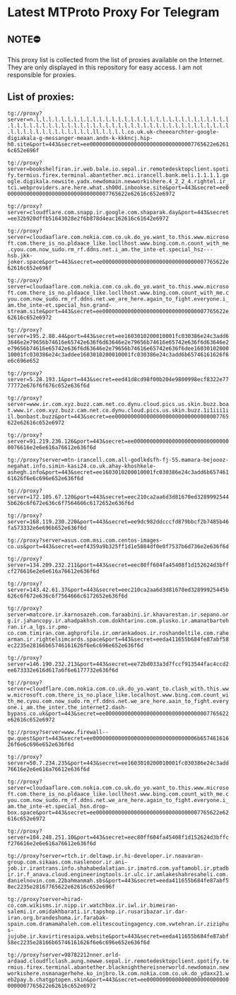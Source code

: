 # Latest MTProto Proxy For Telegram

## NOTE⛔

This proxy list is collected from the list of proxies available on the Internet. They are only displayed in this repository for easy access. I am not responsible for proxies.

## List of proxies:

`tg://proxy?server=n.l.l.l.l.l.l.l.l.l.l.l.l.l.l.l.l.l.l.l.l.l.l.l.l.l.l.l.l.l.l.l.l.l.l.l.l.l.l.l.l.l.l.l.l.l.l.l.l.l.l.l.l.l.l.l.l.l.l.l.l.l.l.l.l.l.l.l.l.l.l.l.l.l.l.l.l.l.l.l.ll.l.l.l.l.co.uk.uk-cheeearchter-google-digiakala-g-messanger-meaan.andn-k-kkkncj.hip-h0.site&port=443&secret=ee000000000000000000000000000000007765622e62616c652e696f`

`tg://proxy?server=bookshelfiran.ir.web.bale.io.sepal.ir.remotedesktopclient.spotify.termius.firex.terminal.abantether.mci.irancell.bank.meli.1.1.1.1.google.digikala.newsite.yadx.newdomain.newworkishere.4_2_2_4.rightel.ir_tci.webproviders.are.here.what.sh00d.inbookse.site&port=443&secret=ee000000000000000000000000000000007765622e62616c652e6972`

`tg://proxy?server=cloudflare.com.snapp.ir.google.com.shaparak.day&port=443&secret=ee32b920dffb51643028e2f6b878d4eac162616c61642e6972`

`tg://proxy?server=cloudaaflare.com.nokia.com.co.uk.do_yo.want_to.this.www.microsoft.com.there_is_no.pldaace_like.locllhost.www.bing.com.n.count_with_me.cyou.com.now_sudo.rm_rf.ddns.net.i_am.the_inte-et.special_hsz---hsb.jkk-joker.space&port=443&secret=ee000000000000000000000000000000007765622e62616c652e696f`

`tg://proxy?server=cloudaaflare.com.nokia.com.co.uk.do_yo.want_to.this.www.microsoft.com.there_is_no.pldaace_like.locllhost.www.bing.com.count_with_me.cyou.com.now_sudo.rm_rf.ddns.net.we_are_here.again_to_fight.everyone.i_am.the_inte-et.special_hsn.grand-stream.site&port=443&secret=ee000000000000000000000000000000007765622e62616c652e6972`

`tg://proxy?server=195.2.80.44&port=443&secret=ee1603010200010001fc030386e24c3add63646e2e79656b74616e65742e636f6d63646e2e79656b74616e65742e636f6d63646e2e79656b74616e65742e636f6d63646e2e79656b74616e65742e636f6dee1603010200010001fc030386e24c3addee1603010200010001fc030386e24c3add6b65746161626f6e6c696e652`

`tg://proxy?server=5.28.193.1&port=443&secret=eed41d8cd98f00b204e9800998ecf8322e7777772e676f6f676c652e636f6d`

`tg://proxy?server=www.ir.com.xyz.buzz.cam.net.co.dynu.cloud.pics.us.skin.buzz.boat.www.ir.com.xyz.buzz.cam.net.co.dynu.cloud.pics.us.skin.buzz.1i1iii1iil.bonbast.buzz&port=443&secret=ee000000000000000000000000000000007765622e62616c652e6972`

`tg://proxy?server=91.219.236.126&port=443&secret=ee0000000000000000000000000000000076616e2e6e616a76612e636f6d`

`tg://proxy?server=mtn-irancell.com.all-godlkdsfh-fj-55.mamara-bejoooz-negahat.info.simin-kasi24.co.uk.ahay-khoshkele-ashegh.info&port=443&secret=ee1603010200010001fc030386e24c3add6b65746161626f6e6c696e652e636f6d`

`tg://proxy?server=172.105.67.120&port=443&secret=eec210ca2aa6d3d81670ed32899925445b626c6f672e636c6f7564666c6172652e636f6d`

`tg://proxy?server=168.119.230.220&port=443&secret=ee9dc982ddcccfd879bbcf2b7485b46fa573332e6e696b652e636f6d`

`tg://proxy?server=asus.com.msi.com.centos-images-co.us&port=443&secret=eef4359a9b325ff1d1e5084df0e0f7537b6d736e2e636f6d`

`tg://proxy?server=134.209.232.211&port=443&secret=eec80ff604fa45408f1d152624d3bffcf276616e2e6e616a76612e636f6d`

`tg://proxy?server=143.42.61.37&port=443&secret=eec210ca2aa6d3d81670ed32899925445b626c6f672e636c6f7564666c6172652e636f6d`

`tg://proxy?server=matcore.ir.karnosazeh.com.faraabini.ir.khavarestan.ir.sepano.org.ir.jahancopy.ir.ahadpakhsh.com.dokhtarino.com.plusko.ir.amanatbartehran.ir.a_lgs.ir.pmo-co.com.timiran.com.aghprofile.ir.omrankadoos.ir.roshandeltile.com.rahearman.ir.rightelsimcards.space&port=443&secret=eeda411655b684fe87abf58ec2235e28166b65746161626f6e6c696e652e636f6d`

`tg://proxy?server=146.190.232.213&port=443&secret=ee72bd033a3d7fccf913544fac4ccd2ee673332e616d617a6f6e6177732e636f6d`

`tg://proxy?server=cloudflare.com.nokia.com.co.uk.do_yo.want_to.clash_with.this.www.microsoft.com.there_is_no.place_like.localhost.www.bing.com.count_with_me.cyou.com.now_sudo.rm_rf.ddns.net.we_are_here.aain_to_fight.everyone.i_am.the_inter.the_internet2.dash-bypass.co.uk&port=443&secret=ee000000000000000000000000000000007765622e62616c652e6972`

`tg://proxy?server=www.firewall--gw.quest&port=443&secret=ee000000000000000000000000000000006b65746161626f6e6c696e652e636f6d`

`tg://proxy?server=50.7.234.235&port=443&secret=ee1603010200010001fc030386e24c3add76616e2e6e616a76612e636f6d`

`tg://proxy?server=cloudaaflare.com.nokia.com.co.uk.do_yo.want_to.this.www.microsoft.com.there_is_no.pldaace_like.locllhost.www.bing.com.count_with_me.cyou.com.now_sudo.rm_rf.ddns.net.we_are_here.again_to_fight.everyone.i_am.the_inte-et.special_hsn.drop-box.space&port=443&secret=ee000000000000000000000000000000007765622e62616c652e6972`

`tg://proxy?server=104.248.251.10&port=443&secret=eec80ff604fa45408f1d152624d3bffcf276616e2e6e616a76612e636f6d`

`tg://proxy?server=rtch.ir.deltawp.ir.hi-developer.ir.noavaran-group.com.sikaas.com.naslenoor.ir.ani-job.ir.irantrans.info.shahabedalatian.ir.imatrd.com.yaftamobl.ir.ptadbir.ir.f_anava.cloud.engineeringtools.ir.ulc.ir.amlakeshahresaheli.com.danielnovin.com.22bahmanmah.sbs&port=443&secret=eeda411655b684fe87abf58ec2235e28167765622e62616c652e696f`

`tg://proxy?server=hirad-co.com.wikisms.ir.nipp.ir.watchbox.ir.iwl.ir.bimeiran-salemi.ir.omidakhbarati.ir.tapshop.ir.rusaribazar.ir.dar-iran.org.brandeshoma.ir.farabak-spain.com.dramamahaleh.com.elitescoutingagency.com.vwtehran.ir.ziziphus-jujube.ir.kavirtiresaipa.website&port=443&secret=eeda411655b684fe87abf58ec2235e28166b65746161626f6e6c696e652e636f6d`

`tg://proxy?server=98782212nner.orld-ardaad.cloudflclash.aung.newwe.sepal.ir.remotedesktopclient.spotify.termius.firex.terminal.abantether.blacknighthereisnerworld.newdomain.newworkishere.nsmanagerhehe.ko_injbro.lk.com.nokia.com.co.uk.do_ydaxx21.web2pay.b.chatgptopen.skin&port=443&secret=ee000000000000000000000000000000007765622e62616c652e6972`

